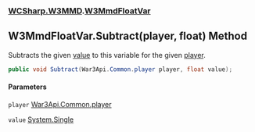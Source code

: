### [WCSharp.W3MMD](WCSharp.W3MMD.md 'WCSharp.W3MMD').[W3MmdFloatVar](WCSharp.W3MMD.W3MmdFloatVar.md 'WCSharp.W3MMD.W3MmdFloatVar')

## W3MmdFloatVar.Subtract(player, float) Method

Subtracts the given [value](WCSharp.W3MMD.W3MmdFloatVar.Subtract(War3Api.Common.player,float).md#WCSharp.W3MMD.W3MmdFloatVar.Subtract(War3Api.Common.player,float).value 'WCSharp.W3MMD.W3MmdFloatVar.Subtract(War3Api.Common.player, float).value') to this variable for the given [player](WCSharp.W3MMD.W3MmdFloatVar.Subtract(War3Api.Common.player,float).md#WCSharp.W3MMD.W3MmdFloatVar.Subtract(War3Api.Common.player,float).player 'WCSharp.W3MMD.W3MmdFloatVar.Subtract(War3Api.Common.player, float).player').

```csharp
public void Subtract(War3Api.Common.player player, float value);
```
#### Parameters

<a name='WCSharp.W3MMD.W3MmdFloatVar.Subtract(War3Api.Common.player,float).player'></a>

`player` [War3Api.Common.player](https://docs.microsoft.com/en-us/dotnet/api/War3Api.Common.player 'War3Api.Common.player')

<a name='WCSharp.W3MMD.W3MmdFloatVar.Subtract(War3Api.Common.player,float).value'></a>

`value` [System.Single](https://docs.microsoft.com/en-us/dotnet/api/System.Single 'System.Single')